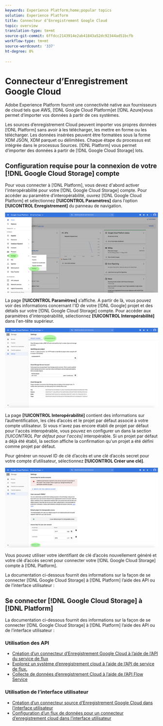 ```yaml
---
keywords: Experience Platform;home;popular topics
solution: Experience Platform
title: Connecteur d’Enregistrement Google Cloud
topic: overview
translation-type: tm+mt
source-git-commit: 6ffdcc2143914e2ab41843a52dc92344ad51bcfb
workflow-type: tm+mt
source-wordcount: '337'
ht-degree: 0%

---
```



# Connecteur d’Enregistrement Google Cloud

Adobe Experience Platform fournit une connectivité native aux fournisseurs de cloud tels que AWS, [!DNL Google Cloud Platform]et [!DNL Azure]vous permet d’importer vos données à partir de ces systèmes.

Les sources d’enregistrement Cloud peuvent importer vos propres données [!DNL Platform] sans avoir à les télécharger, les mettre en forme ou les télécharger. Les données insérées peuvent être formatées sous la forme XDM JSON, XDM parquet ou délimitées. Chaque étape du processus est intégrée dans le processus Sources. [!DNL Platform] vous permet d’importer des données à partir de [!DNL Google Cloud Storage] lots.

## Configuration requise pour la connexion de votre [!DNL Google Cloud Storage] compte

Pour vous connecter à [!DNL Platform], vous devez d&#39;abord activer l&#39;interopérabilité pour votre [!DNL Google Cloud Storage] compte. Pour accéder au paramètre d’interopérabilité, ouvrez [!DNL Google Cloud Platform] et sélectionnez **[!UICONTROL Paramètres]** dans l’option **[!UICONTROL Enregistrement]** du panneau de navigation.

![](../../images/tutorials/create/google-cloud-storage/nav.png)

La page **[!UICONTROL Paramètres]** s’affiche. A partir de là, vous pouvez voir des informations concernant l&#39;ID de votre [!DNL Google] projet et des détails sur votre [!DNL Google Cloud Storage] compte. Pour accéder aux paramètres d&#39;interopérabilité, sélectionnez **[!UICONTROL Interopérabilité]** dans l&#39;en-tête supérieur.

![](../../images/tutorials/create/google-cloud-storage/project-access.png)

La page **[!UICONTROL Interopérabilité]** contient des informations sur l’authentification, les clés d’accès et le projet par défaut associé à votre compte utilisateur. Si vous n&#39;avez pas encore établi de projet par défaut pour l&#39;accès interopérable, vous pouvez en configurer un dans la section *[!UICONTROL Par défaut pour l&#39;accès]* interopérable. Si un projet par défaut a déjà été établi, la section affiche la confirmation qu&#39;un projet a été défini comme projet par défaut.

Pour générer un nouvel ID de clé d’accès et une clé d’accès secret pour votre compte d’utilisateur, sélectionnez **[!UICONTROL Créer une clé]**.

![](../../images/tutorials/create/google-cloud-storage/interoperability.png)

Vous pouvez utiliser votre identifiant de clé d’accès nouvellement généré et votre clé d’accès secret pour connecter votre [!DNL Google Cloud Storage] compte à [!DNL Platform].

La documentation ci-dessous fournit des informations sur la façon de se connecter [!DNL Google Cloud Storage] à [!DNL Platform] l’aide des API ou de l’interface utilisateur :

## Se connecter [!DNL Google Cloud Storage] à [!DNL Platform]

La documentation ci-dessous fournit des informations sur la façon de se connecter [!DNL Google Cloud Storage] à [!DNL Platform] l’aide des API ou de l’interface utilisateur :

### Utilisation des API

- [Création d’un connecteur d’Enregistrement Google Cloud à l’aide de l’API du service de flux](../../tutorials/api/create/cloud-storage/google.md)
- [Explorez un système d’enregistrement cloud à l’aide de l’API de service de flux.](../../tutorials/api/explore/cloud-storage.md)
- [Collecte de données d’enregistrement Cloud à l’aide de l’API Flow Service](../../tutorials/api/collect/cloud-storage.md)

### Utilisation de l’interface utilisateur

- [Création d’un connecteur source d’Enregistrement Google Cloud dans l’interface utilisateur](../../tutorials/ui/create/cloud-storage/google-cloud-storage.md)
- [Configuration d’un flux de données pour un connecteur d’enregistrement cloud dans l’interface utilisateur](../../tutorials/ui/dataflow/batch/cloud-storage.md)